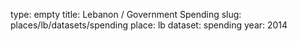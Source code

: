 type: empty
title: Lebanon / Government Spending
slug: places/lb/datasets/spending
place: lb
dataset: spending
year: 2014
